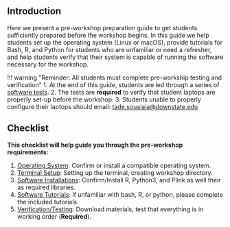
## Introduction

Here we present a pre-workshop preparation guide to get students sufficiently prepared before the workshop begins.  In this guide we help students set up the operating system (Linux or macOS), provide tutorials for Bash, R, 
and Python for students who are unfamiliar or need a refresher, and help students verify that their system is capable of running the software necessary for the workshop. 

!!! warning "Reminder: All students must complete pre-workship testing and verification"
    1. At the end of this guide, students are led through a series of [software tests](prep_testing.md).
    2. The tests are **required** to verify that student laptops are properly set-up before the workshop. 
    3. Students unable to properly configure their laptops should email: [tade.souaiaia@downstate.edu](mailto:tade.souaiaia@downstate.edu) 

## Checklist 

**This checklist will help guide you through the pre-workshop requirements:** 

1. [Operating System](prep_os.md):       Confirm or install a compatible operating system. 
2. [Terminal Setup](prep_terminal.md):         Setting up the terminal, creating workshop directory. 
3. [Software Installations](prep_software.md):  Confirm/Install R, Python3, and Plink as well their as required libraries. 
4. [Software Tutorials](tut_intro.md):             If unfamiliar with bash, R, or python, please complete the included tutorials. 
5. [Verification/Testing](prep_testing.md):  Download materials, test that everything is in working order (**Required**). 






